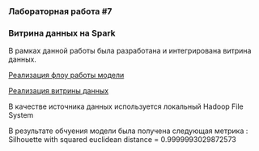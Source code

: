 ### Лабораторная работа #7
### Витрина данных на Spark
В рамках данной работы была разработана и интегрирована витрина данных.

[Реализация флоу работы модели](src/main/scala/Main.scala)

[Реализация витрины данных](src/main/scala/Showcase.scala)

В качестве источника данных используется локальный Hadoop File System

В результате обчуения модели была получена следующая метрика : 
Silhouette with squared euclidean distance = 0.9999993029872573

